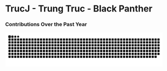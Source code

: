 # TrucJ  -  Trung Truc  -  Black Panther

### Contributions Over the Past Year
<picture>
  <source media="(prefers-color-scheme: dark)" srcset="https://raw.githubusercontent.com/TrucJ/TrucJ/output/github-contribution-grid-snake-dark.svg">
  <source media="(prefers-color-scheme: light)" srcset="https://raw.githubusercontent.com/TrucJ/TrucJ/output/github-contribution-grid-snake.svg">
  <img alt="github contribution grid snake animation" src="https://raw.githubusercontent.com/TrucJ/TrucJ/output/github-contribution-grid-snake.svg">
</picture>
